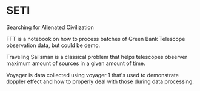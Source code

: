 # SETI

Searching for Alienated Civilization

FFT is a notebook on how to process batches of Green Bank Telescope observation data, but could be demo.

Traveling Sailsman is a classical problem that helps telescopes observer maximum amount of sources in a given amount of time. 

Voyager is data collected using voyager 1 that's used to demonstrate doppler effect and how to properly deal with those during data processing.
